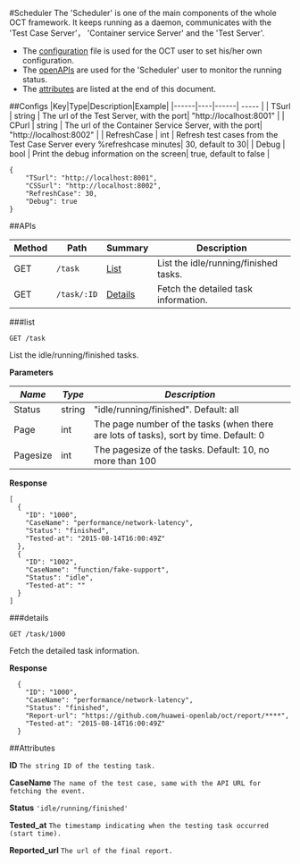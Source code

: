 #Scheduler
The 'Scheduler' is one of the main components of the whole OCT framework.
It keeps running as a daemon, communicates with the 'Test Case Server'， 'Container service Server' and the 'Test Server'.


- The [configuration](#configs "configuration") file is used for the OCT user to set his/her own configuration.
- The [openAPIs](#apis "APIs") are used for the 'Scheduler' user to monitor the running status.
- The [attributes](#attributes "attributes") are listed at the end of this document.

##Configs
|Key|Type|Description|Example|
|------|----|------| ----- |
| TSurl | string | The url of the Test Server, with the port| "http://localhost:8001" |
| CPurl | string | The url of the Container Service Server, with the port| "http://localhost:8002" |
| RefreshCase | int | Refresh test cases from the Test Case Server every %refreshcase minutes| 30, default to 30|
| Debug | bool | Print the debug information on the screen| true, default to false |

```
{
	"TSurl": "http://localhost:8001",
	"CSSurl": "http://localhost:8002",
	"RefreshCase": 30,
	"Debug": true
}
```


##APIs

|Method|Path|Summary|Description|
|------|----|------|-----------|
| GET | `/task` | [List](#list "list") | List the idle/running/finished tasks. |
| GET | `/task/:ID` | [Details](#details "details") | Fetch the detailed task information. |

###list
```
GET /task
```
List the idle/running/finished tasks.

**Parameters**

| *Name* | *Type* | *Description* |
| -------| ------ | --------- |
| Status |	string | "idle/running/finished". Default: all |
| Page | int | The page number of the tasks (when there are lots of tasks), sort by time. Default: 0 |
| Pagesize | int | The pagesize of the tasks. Default: 10, no more than 100 |

**Response**

```
[
  {
    "ID": "1000",
    "CaseName": "performance/network-latency",
    "Status": "finished",
    "Tested-at": "2015-08-14T16:00:49Z"
  },
  {
    "ID": "1002",
    "CaseName": "function/fake-support",
    "Status": "idle",
    "Tested-at": ""
  }
]
```

###details

```
GET /task/1000
```
Fetch the detailed task information. 

**Response**

```
  {
    "ID": "1000",
    "CaseName": "performance/network-latency",
    "Status": "finished",
    "Report-url": "https://github.com/huawei-openlab/oct/report/****",
    "Tested-at": "2015-08-14T16:00:49Z"
  }
```

##Attributes

**ID**
`The string ID of the testing task.`

**CaseName**
`The name of the test case, same with the API URL for fetching the event.`

**Status**
`'idle/running/finished'`

**Tested_at**
`The timestamp indicating when the testing task occurred (start time).`

**Reported_url**
`The url of the final report.`
